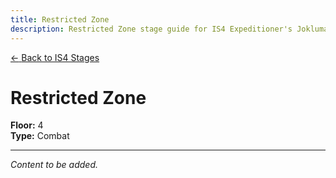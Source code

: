 ```yaml
---
title: Restricted Zone
description: Restricted Zone stage guide for IS4 Expeditioner's Joklumarkar
---
```


<div class="back-button-container">
  <a href="/is4-expeditioners/stages/" class="back-button">
    <span class="back-arrow">←</span>
    <span class="back-text">Back to IS4 Stages</span>
  </a>
</div>

# Restricted Zone

**Floor:** 4  
**Type:** Combat  

---

*Content to be added.*
